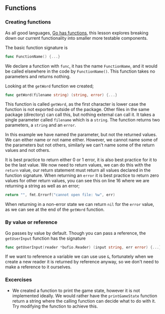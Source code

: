 ## Functions

### Creating functions

As all good languages, [Go has functions](https://tour.golang.org/basics/4), this lesson explores breaking down our current functionality into smaller more testable components.

The basic function signature is

```go
func FunctionName() {...}
```

We declare a function with `func`, it has the name `FunctionName`, and it would be called elsewhere in the code by `FunctionName()`.
This function takes no parameters and returns nothing.

Looking at the `getWord` function we created;

```go
func getWord(filename string) (string, error) {...}
```

This function is called `getWord`, as the first character is lower case the function is not exported outside of the package.
Other files in the same package (directory) can call this, but nothing external can call it.
It takes a single parameter called `filename` which is a `string`.
The function returns two parameters, a `string` and an `error`.

In this example we have named the parameter, but not the returned values. We can either name or not name either.
However, we cannot name some of the parameters but not others, similarly we can't name some of the return values and not others.

It is best practice to return either 0 or 1 error, it is also best practice for it to be the last value.
We now need to return values, we can do this with the `return` value, our return statement must return all values declared in the function signature.
When returning an `error` it is best practice to return zero values for other return values, you can see this on line 16 where we are returning a string as well as an error;

```go
return "", fmt.Errorf("cannot open file: %w", err)
```

When returning in a non-error state we can return `nil` for the `error` value, as we can see at the end of the `getWord` function.

### By value or reference

Go passes by value by default. Though you can pass a reference, the `getUserInput` function has the signature

```go
func getUserInput(reader *bufio.Reader) (input string, err error) {...}
```

If we want to reference a variable we can use use `&`, fortunately when we create a new reader it is returned by reference anyway, so we don't need to make a reference to it ourselves.

### Excercises
- We created a function to print the game state, however it is not implemented ideally. We would rather have the `printGameState` function return a string where the calling function can decide what to do with it. Try modifying the function to achieve this.